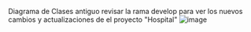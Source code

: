 Diagrama de Clases antiguo revisar la rama develop para ver los nuevos cambios y actualizaciones de el proyecto "Hospital"
![image](https://github.com/01010101010101011010010101101/DiagramaHospital/assets/166523536/d5fdce6d-6eef-4b93-b875-5bf33024bb32)
